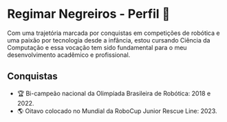 # Regimar Negreiros - Perfil 🚀

Com uma trajetória marcada por conquistas em competições de robótica e uma paixão por tecnologia desde a infância, estou cursando Ciência da Computação e essa vocação tem sido fundamental para o meu desenvolvimento acadêmico e profissional.

## Conquistas

- 🏆 Bi-campeão nacional da Olimpíada Brasileira de Robótica: 2018 e 2022.
- 🌎 Oitavo colocado no Mundial da RoboCup Junior Rescue Line: 2023.
